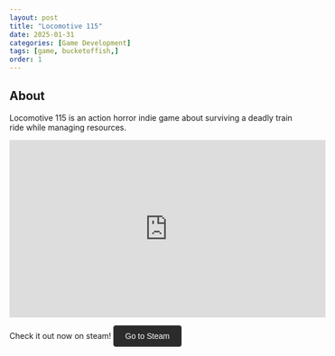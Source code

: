 ```yaml
---
layout: post
title: "Locomotive 115"
date: 2025-01-31
categories: [Game Development]
tags: [game, bucketoffish,]
order: 1
---
```


## About
Locomotive 115 is an action horror indie game about surviving a deadly train ride while managing resources. 

<iframe width="560" height="315" src="https://www.youtube.com/embed/AwtMh2vIoP4" 
frameborder="0" allowfullscreen></iframe>


Check it out now on steam!
<a href="https://store.steampowered.com/app/3269860/" target="_blank" class="steam-button">
  Go to Steam
</a>

<style>
  .steam-button {
    display: inline-block;
    padding: 10px 20px;
    background-color: #2b2b2b; /* dark background */
    color: #ffffff;           /* white text */
    text-decoration: none;
    font-family: Arial, sans-serif;
    font-size: 14px;
    border: 1px solid #444;   /* subtle border */
    border-radius: 4px;
    transition: background-color 0.3s, border-color 0.3s;
  }

  .steam-button:hover {
    background-color: #3a3a3a;
    border-color: #555;
  }
</style>
